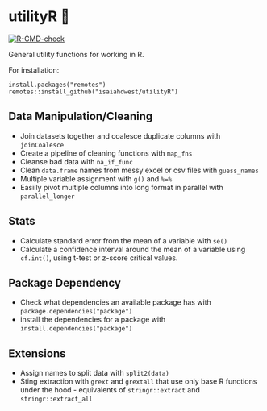 # utilityR :construction_worker:
 <!-- badges: start -->
  [![R-CMD-check](https://github.com/isaiahdwest/utilityR/actions/workflows/R-CMD-check.yaml/badge.svg)](https://github.com/isaiahdwest/utilityR/actions/workflows/R-CMD-check.yaml)
  <!-- badges: end -->
  
General utility functions for working in R. 

For installation:

```
install.packages("remotes")
remotes::install_github("isaiahdwest/utilityR")
```

## Data Manipulation/Cleaning
- Join datasets together and coalesce duplicate columns with `joinCoalesce`
- Create a pipeline of cleaning functions with `map_fns`
- Cleanse bad data with `na_if_func`
- Clean `data.frame` names from messy excel or csv files with `guess_names`
- Multiple variable assignment with `g()` and `%=%`
- Easiily pivot multiple columns into long format in parallel with `parallel_longer`

## Stats
- Calculate standard error from the mean of a variable with `se()`
- Calculate a confidence interval around the mean of a variable using `cf.int()`, using t-test or z-score critical values.

## Package Dependency
- Check what dependencies an available package has with `package.dependencies("package")`
- install the dependencies for a package with `install.dependencies("package")`

## Extensions
- Assign names to split data with `split2(data)`
- Sting extraction with `grext` and `grextall` that use only base R functions under the hood - equivalents of `stringr::extract` and `stringr::extract_all`

